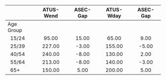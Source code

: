 
|                      |    ATUS-Wend |     ASEC-Gap |    ATUS-Wday |     ASEC-Gap |
| -------------------- | :----------: | :----------: | :----------: | :----------: |
| Age Group            |              |              |              |              |
| &nbsp;&nbsp;15/24    |        95.00 |        15.00 |        65.00 |         9.00 |
| &nbsp;&nbsp;25/39    |       227.00 |        -3.00 |       155.00 |        -5.00 |
| &nbsp;&nbsp;40/54    |       240.00 |        -8.00 |       130.00 |         2.00 |
| &nbsp;&nbsp;55/64    |       213.00 |        -8.00 |       140.00 |        -3.00 |
| &nbsp;&nbsp;65+      |       150.00 |         5.00 |       200.00 |         5.00 |

